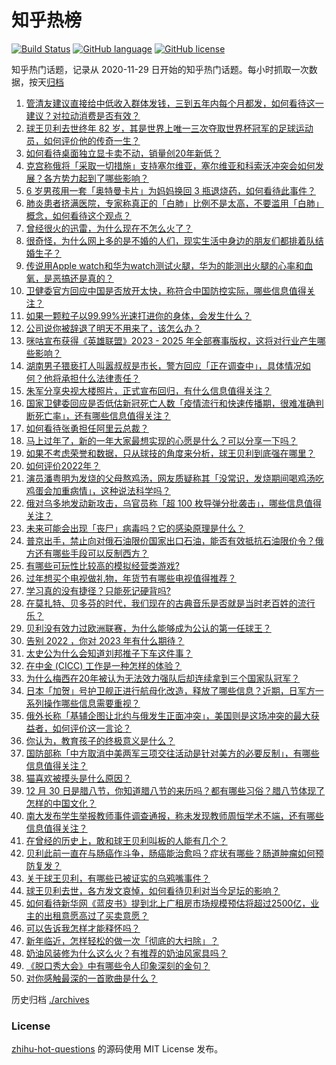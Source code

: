 # 知乎热榜
[![Build Status](https://github.com/ToWeLong/zhihu-hot-questions/workflows/CI/badge.svg)](https://github.com/ToWeLong/zhihu-hot-questions/actions)
[![GitHub language](https://img.shields.io/badge/language-golang-orange.svg)](https://golang.org/)
[![GitHub license](https://img.shields.io/github/license/ToWeLong/zhihu-hot-questions)](https://github.com/ToWeLong/zhihu-hot-questions/blob/main/LICENSE)

知乎热门话题，记录从 2020-11-29 日开始的知乎热门话题。每小时抓取一次数据，按天[归档](./archives)

<!-- BEGIN -->

1. [管清友建议直接给中低收入群体发钱，三到五年内每个月都发，如何看待这一建议？对拉动消费是否有效？](https://www.zhihu.com/question/575480143)
1. [球王贝利去世终年 82 岁，其是世界上唯一三次夺取世界杯冠军的足球运动员，如何评价他的传奇一生？](https://www.zhihu.com/question/575565463)
1. [如何看待桌面独立显卡卖不动，销量创20年新低？](https://www.zhihu.com/question/575415798)
1. [克宫称俄将「采取一切措施」支持塞尔维亚，塞尔维亚和科索沃冲突会如何发展？各方势力起到了哪些影响？](https://www.zhihu.com/question/575478623)
1. [6 岁男孩用一套「奥特曼卡片」为妈妈换回 3 瓶退烧药，如何看待此事件？](https://www.zhihu.com/question/575256480)
1. [肺炎患者挤满医院，专家称真正的「白肺」比例不是太高，不要滥用「白肺」概念，如何看待这个观点？](https://www.zhihu.com/question/575405967)
1. [曾经很火的迅雷，为什么现在不怎么火了？](https://www.zhihu.com/question/475873749)
1. [很奇怪，为什么网上多的是不婚的人们，现实生活中身边的朋友们都排着队结婚生子？](https://www.zhihu.com/question/570729753)
1. [传说用Apple watch和华为watch测试火腿，华为的能测出火腿的心率和血氧，是恶搞还是真的？](https://www.zhihu.com/question/575427452)
1. [卫健委官方回应中国是否放开太快，称符合中国防控实际，哪些信息值得关注？](https://www.zhihu.com/question/575591199)
1. [如果一颗粒子以99.99%光速打进你的身体，会发生什么？](https://www.zhihu.com/question/466379618)
1. [公司说你被辞退了明天不用来了，该怎么办？](https://www.zhihu.com/question/555496006)
1. [咪咕宣布获得《英雄联盟》2023 - 2025 年全部赛事版权，这将对行业产生哪些影响？](https://www.zhihu.com/question/575492521)
1. [湖南男子猥亵打人叫嚣叔叔是市长，警方回应「正在调查中」，具体情况如何？他将承担什么法律责任？](https://www.zhihu.com/question/575480321)
1. [朱军分享央视大楼照片，正式宣布回归，有什么信息值得关注？](https://www.zhihu.com/question/575488339)
1. [国家卫健委回应是否低估新冠死亡人数「疫情流行和快速传播期，很难准确判断死亡率」，还有哪些信息值得关注？](https://www.zhihu.com/question/575591416)
1. [如何看待张勇担任阿里云总裁？](https://www.zhihu.com/question/575449824)
1. [马上过年了，新的一年大家最想实现的心愿是什么？可以分享一下吗？](https://www.zhihu.com/question/575525941)
1. [如果不考虑荣誉和数据，只从球技的角度来分析，球王贝利到底强在哪里？](https://www.zhihu.com/question/514954555)
1. [如何评价2022年？](https://www.zhihu.com/question/570562635)
1. [演员潘粤明为发烧的父母熬鸡汤，网友质疑称其「没常识，发烧期间喝鸡汤吃鸡蛋会加重病情」，这种说法科学吗？](https://www.zhihu.com/question/575199507)
1. [俄对乌多地发动新攻击，乌官员称「超 100 枚导弹分批袭击」，哪些信息值得关注？](https://www.zhihu.com/question/575488950)
1. [未来可能会出现「丧尸」病毒吗？它的感染原理是什么？](https://www.zhihu.com/question/575300729)
1. [普京出手，禁止向对俄石油限价国家出口石油，能否有效抵抗石油限价令？俄方还有哪些手段可以反制西方？](https://www.zhihu.com/question/574956040)
1. [有哪些可玩性比较高的模拟经营类游戏?](https://www.zhihu.com/question/23809222)
1. [过年想买个电视做礼物，年货节有哪些电视值得推荐？](https://www.zhihu.com/question/575490618)
1. [学习真的没有捷径？只能死记硬背吗?](https://www.zhihu.com/question/569203861)
1. [在莫扎特、贝多芬的时代，我们现在的古典音乐是否就是当时老百姓的流行乐？](https://www.zhihu.com/question/24161442)
1. [贝利没有效力过欧洲联赛，为什么能够成为公认的第一任球王？](https://www.zhihu.com/question/334387348)
1. [告别 2022 ，你对 2023 年有什么期待？](https://www.zhihu.com/question/574974235)
1. [太史公为什么会知道刘邦推子下车这件事？](https://www.zhihu.com/question/575273049)
1. [在中金 (CICC) 工作是一种怎样的体验？](https://www.zhihu.com/question/28852659)
1. [为什么梅西在20年被认为无法效力强队后却连续拿到三个国家队冠军？](https://www.zhihu.com/question/548934939)
1. [日本「加贺」号护卫舰正进行航母化改造，释放了哪些信息？近期，日军方一系列操作哪些信息需要重视？](https://www.zhihu.com/question/575465352)
1. [俄外长称「基辅企图让北约与俄发生正面冲突」，美国则是这场冲突的最大获益者，如何评价这一言论？](https://www.zhihu.com/question/575031229)
1. [你认为，教育孩子的终极意义是什么？](https://www.zhihu.com/question/564225434)
1. [​国防部称「中方取消中美两军三项交往活动是针对美方的必要反制」，有哪些信息值得关注？](https://www.zhihu.com/question/575479909)
1. [猫喜欢被摸头是什么原因？](https://www.zhihu.com/question/570653139)
1. [12 月 30 日是腊八节，你知道腊八节的来历吗？都有哪些习俗？腊八节体现了怎样的中国文化？](https://www.zhihu.com/question/575526270)
1. [南大发布学生举报教师事件调查通报，称未发现教师周恒学术不端，还有哪些信息值得关注？](https://www.zhihu.com/question/575504542)
1. [在曾经的历史上，敢和球王贝利叫板的人能有几个？](https://www.zhihu.com/question/293903006)
1. [贝利此前一直在与肠癌作斗争，肠癌能治愈吗？症状有哪些？肠道肿瘤如何预防复发？](https://www.zhihu.com/question/575581869)
1. [关于球王贝利，有哪些已被证实的乌鸦嘴事件？](https://www.zhihu.com/question/19953751)
1. [球王贝利去世，各方发文哀悼，如何看待贝利对当今足坛的影响？](https://www.zhihu.com/question/575582838)
1. [如何看待新华网《蓝皮书》提到北上广租房市场规模预估将超过2500亿，业主的出租意愿高过了买卖意愿？](https://www.zhihu.com/question/575271806)
1. [可以告诉我怎样才能释怀吗？](https://www.zhihu.com/question/575472632)
1. [新年临近，怎样轻松的做一次「彻底的大扫除」？](https://www.zhihu.com/question/510974934)
1. [奶油风装修为什么这么火？有推荐的奶油风家具吗？](https://www.zhihu.com/question/573350496)
1. [《脱口秀大会》中有哪些令人印象深刻的金句？](https://www.zhihu.com/question/538943121)
1. [对你感触最深的一首歌曲是什么？](https://www.zhihu.com/question/569521848)

<!-- END -->

历史归档 [./archives](./archives)


### License
[zhihu-hot-questions](https://github.com/towelong/zhihu-hot-questions) 的源码使用 MIT License 发布。